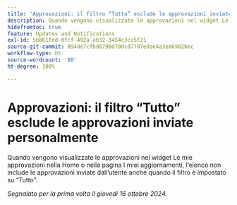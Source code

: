 ```yaml
---
title: 'Approvazioni: il filtro “Tutto” esclude le approvazioni inviate personalmente'
description: Quando vengono visualizzate le approvazioni nel widget Le mie approvazioni nella Home o nella pagina I miei aggiornamenti, l’elenco non include le approvazioni inviate dall’utente anche quando il filtro è impostato su “Tutto”.
hidefromtoc: true
feature: Updates and Notifications
exl-id: 5b861fdd-0fcf-492a-ab32-3454c3cc5f21
source-git-commit: 894de7cfbd8798d700cd7707edae4a3e86902bec
workflow-type: ht
source-wordcount: '88'
ht-degree: 100%

---
```


# Approvazioni: il filtro “Tutto” esclude le approvazioni inviate personalmente

<!--
>>[!NOTE]
>
>This issue was fixed on June 20, 2024.
-->

Quando vengono visualizzate le approvazioni nel widget Le mie approvazioni nella Home o nella pagina I miei aggiornamenti, l’elenco non include le approvazioni inviate dall’utente anche quando il filtro è impostato su “Tutto”.

_Segnalato per la prima volta il giovedì 16 ottobre 2024._

